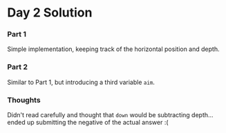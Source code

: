 # Day 2 Solution

### Part 1

Simple implementation, keeping track of the horizontal position and depth.

### Part 2

Similar to Part 1, but introducing a third variable `aim`.

### Thoughts
Didn't read carefully and thought that `down` would be subtracting depth... ended up submitting the negative of the actual answer :(